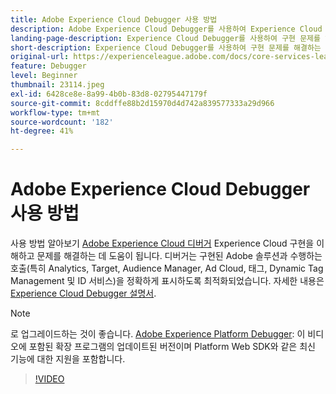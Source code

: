 ```yaml
---
title: Adobe Experience Cloud Debugger 사용 방법
description: Adobe Experience Cloud Debugger를 사용하여 Experience Cloud 구현을 이해하고 문제를 해결하는 방법에 대해 알아봅니다.
landing-page-description: Experience Cloud Debugger를 사용하여 구현 문제를 해결하는 방법을 알아봅니다. 구현되는 Adobe 솔루션과 이러한 솔루션의 특징을 파악합니다.
short-description: Experience Cloud Debugger를 사용하여 구현 문제를 해결하는 방법을 알아봅니다. 구현되는 Adobe 솔루션과 이러한 솔루션의 특징을 파악합니다.
original-url: https://experienceleague.adobe.com/docs/core-services-learn/tutorials/debugger/use-the-experience-cloud-debugger.html
feature: Debugger
level: Beginner
thumbnail: 23114.jpeg
exl-id: 6428ce8e-8a99-4b0b-83d8-02795447179f
source-git-commit: 8cddffe88b2d15970d4d742a839577333a29d966
workflow-type: tm+mt
source-wordcount: '182'
ht-degree: 41%

---
```


# Adobe Experience Cloud Debugger 사용 방법

사용 방법 알아보기 [Adobe Experience Cloud 디버거](https://chrome.google.com/webstore/detail/adobe-experience-cloud-de/ocdmogmohccmeicdhlhhgepeaijenapj) Experience Cloud 구현을 이해하고 문제를 해결하는 데 도움이 됩니다. 디버거는 구현된 Adobe 솔루션과 수행하는 호출(특히 Analytics, Target, Audience Manager, Ad Cloud, 태그, Dynamic Tag Management 및 ID 서비스)을 정확하게 표시하도록 최적화되었습니다. 자세한 내용은 [Experience Cloud Debugger 설명서](https://experienceleague.adobe.com/docs/debugger/using/experience-cloud-debugger.html).

>[!NOTE]
>
>로 업그레이드하는 것이 좋습니다. [Adobe Experience Platform Debugger](../overview.md): 이 비디오에 포함된 확장 프로그램의 업데이트된 버전이며 Platform Web SDK와 같은 최신 기능에 대한 지원을 포함합니다.

>[!VIDEO](https://video.tv.adobe.com/v/23064/?quality=12)
